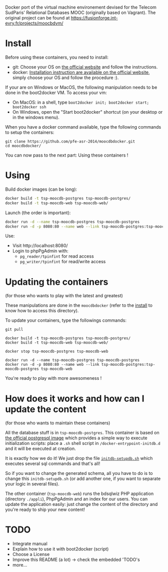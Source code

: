 Docker port of the virtual machine environement devised for the Telecom SudParis' Relational Databases MOOC (originally based on Vagrant).
The original project can be found at https://fusionforge.int-evry.fr/projects/moocbdvm/

Install
=======

Before using these containers, you need to install:
* git: Choose your OS on [the official website](http://git-scm.com/downloads) and follow the instructions.
* docker: [Installation instruction are available on the official website](https://docs.docker.com/installation/), simply choose your OS and follow the procedure :). 

If your are on Windows or MacOS, the following manipulation needs to be done in the boot2docker VM. To access your vm:

* On MacOS: in a shell, type ```boot2docker init; boot2docker start; boot2docker ssh```
* On Windows, open the "Start boot2docker" shortcut (on your desktop or in the windows menu).

When you have a docker command available, type the following commands to setup the containers:

```
git clone https://github.com/pfe-asr-2014/moocdbdocker.git
cd moocdbdocker/
```

You can now pass to the next part: Using these containers !

Using
=====

Build docker images (can be long):
```sh
docker build -t tsp-moocdb-postgres tsp-moocdb-postgres/
docker build -t tsp-moocdb-web tsp-moocdb-web/
```

Launch (the order is important):
```sh
docker run -d --name tsp-moocdb-postgres tsp-moocdb-postgres
docker run -d -p 8080:80 --name web --link tsp-moocdb-postgres:tsp-moocdb-postgres tsp-moocdb-web
```

Use:
* Visit http://localhost:8080/
* Login to phpPgAdmin with:
  *  ```pg_reader/tpinfint``` for read access
  *  ```pg_writer/tpinfint``` for read/write access

Updating the containers
=======================
(for those who wants to play with the latest and greatest)

These manipulations are done in the ```moocdbdocker``` (refer to the [install](#install) to know how to access this directory).

To update your containers, type the followings commands:

```
git pull

docker build -t tsp-moocdb-postgres tsp-moocdb-postgres/
docker build -t tsp-moocdb-web tsp-moocdb-web/

docker stop tsp-moocdb-postgres tsp-moocdb-web

docker run -d --name tsp-moocdb-postgres tsp-moocdb-postgres
docker run -d -p 8080:80 --name web --link tsp-moocdb-postgres:tsp-moocdb-postgres tsp-moocdb-web
```

You're ready to play with more awesomeness !

How does it works and how can I update the content
==================================================
(for those who wants to maintain these containers)

All the database stuff is in ```tsp-moocdb-postgres```. This container is based on
[the official postgresql image](https://registry.hub.docker.com/_/postgres/) which provides a simple way to
execute initialization scripts: place a ```.sh``` shell script in ```/docker-entrypoint-initdb.d```
and it will be executed at creation.

It is exactly how we do it! We just drop the file 
[```initdb-setupdb.sh```](https://github.com/pfe-asr-2014/moocdbdocker/blob/master/tsp-moocdb-postgres/initdb-setupdb.sh)
which executes several sql commands and that's all!

So if you want to change the generated schema, all you have to do is to change this  ```initdb-setupdb.sh``` (or add another one, if you want to
separate your logic in several files).

The other container (```tsp-moocdb-web```) runs the bdsqlwiz PHP application (directory ```./appli```), PhpPgAdmin and an index for our users.
You can update the application easily: just change the content of the directory and you're ready to ship your new content!

TODO
====

* Integrate manual
* Explain how to use it with boot2docker (script)
* Choose a License
* Improve this README (a lot) -> check the embedded 'TODO's
* more…
